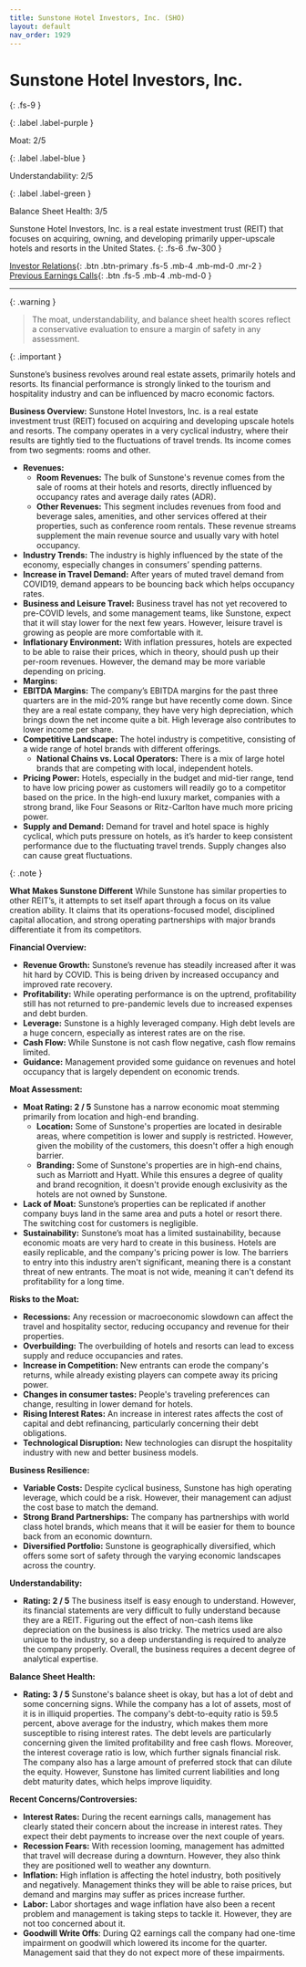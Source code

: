```yaml
---
title: Sunstone Hotel Investors, Inc. (SHO)
layout: default
nav_order: 1929
---
```


# Sunstone Hotel Investors, Inc.
{: .fs-9 }

{: .label .label-purple }

Moat: 2/5

{: .label .label-blue }

Understandability: 2/5

{: .label .label-green }

Balance Sheet Health: 3/5

Sunstone Hotel Investors, Inc. is a real estate investment trust (REIT) that focuses on acquiring, owning, and developing primarily upper-upscale hotels and resorts in the United States.
{: .fs-6 .fw-300 }

[Investor Relations](https://www.google.com/search?q=SHO+investor+relations){: .btn .btn-primary .fs-5 .mb-4 .mb-md-0 .mr-2 }
[Previous Earnings Calls](https://discountingcashflows.com/company/SHO/transcripts/){: .btn .fs-5 .mb-4 .mb-md-0 }

---

{: .warning }
>The moat, understandability, and balance sheet health scores reflect a conservative evaluation to ensure a margin of safety in any assessment.


{: .important }

Sunstone’s business revolves around real estate assets, primarily hotels and resorts. Its financial performance is strongly linked to the tourism and hospitality industry and can be influenced by macro economic factors.

**Business Overview:**
Sunstone Hotel Investors, Inc. is a real estate investment trust (REIT) focused on acquiring and developing upscale hotels and resorts. The company operates in a very cyclical industry, where their results are tightly tied to the fluctuations of travel trends. Its income comes from two segments: rooms and other.

*   **Revenues:**
    *   **Room Revenues:** The bulk of Sunstone's revenue comes from the sale of rooms at their hotels and resorts, directly influenced by occupancy rates and average daily rates (ADR).
    *   **Other Revenues:** This segment includes revenues from food and beverage sales, amenities, and other services offered at their properties, such as conference room rentals. These revenue streams supplement the main revenue source and usually vary with hotel occupancy.
*   **Industry Trends:** The industry is highly influenced by the state of the economy, especially changes in consumers’ spending patterns.
  * **Increase in Travel Demand:** After years of muted travel demand from COVID19, demand appears to be bouncing back which helps occupancy rates.
  *  **Business and Leisure Travel:** Business travel has not yet recovered to pre-COVID levels, and some management teams, like Sunstone, expect that it will stay lower for the next few years. However, leisure travel is growing as people are more comfortable with it.
  *   **Inflationary Environment:** With inflation pressures, hotels are expected to be able to raise their prices, which in theory, should push up their per-room revenues. However, the demand may be more variable depending on pricing.
*   **Margins:**
  *   **EBITDA Margins:** The company’s EBITDA margins for the past three quarters are in the mid-20% range but have recently come down. Since they are a real estate company, they have very high depreciation, which brings down the net income quite a bit. High leverage also contributes to lower income per share.
*   **Competitive Landscape:** The hotel industry is competitive, consisting of a wide range of hotel brands with different offerings.
    *   **National Chains vs. Local Operators:** There is a mix of large hotel brands that are competing with local, independent hotels.
  *  **Pricing Power:** Hotels, especially in the budget and mid-tier range, tend to have low pricing power as customers will readily go to a competitor based on the price. In the high-end luxury market, companies with a strong brand, like Four Seasons or Ritz-Carlton have much more pricing power.
  *   **Supply and Demand:** Demand for travel and hotel space is highly cyclical, which puts pressure on hotels, as it’s harder to keep consistent performance due to the fluctuating travel trends. Supply changes also can cause great fluctuations.

{: .note }

 **What Makes Sunstone Different** While Sunstone has similar properties to other REIT’s, it attempts to set itself apart through a focus on its value creation ability. It claims that its operations-focused model, disciplined capital allocation, and strong operating partnerships with major brands differentiate it from its competitors.

 **Financial Overview:**
*   **Revenue Growth:** Sunstone’s revenue has steadily increased after it was hit hard by COVID. This is being driven by increased occupancy and improved rate recovery.
*   **Profitability:** While operating performance is on the uptrend, profitability still has not returned to pre-pandemic levels due to increased expenses and debt burden.
*   **Leverage:** Sunstone is a highly leveraged company. High debt levels are a huge concern, especially as interest rates are on the rise.
*  **Cash Flow:** While Sunstone is not cash flow negative, cash flow remains limited.
*  **Guidance:** Management provided some guidance on revenues and hotel occupancy that is largely dependent on economic trends.

 **Moat Assessment:**
*   **Moat Rating: 2 / 5**
     Sunstone has a narrow economic moat stemming primarily from location and high-end branding.
     *   **Location:** Some of Sunstone's properties are located in desirable areas, where competition is lower and supply is restricted. However, given the mobility of the customers, this doesn't offer a high enough barrier.
    *   **Branding:** Some of Sunstone's properties are in high-end chains, such as Marriott and Hyatt. While this ensures a degree of quality and brand recognition, it doesn't provide enough exclusivity as the hotels are not owned by Sunstone.
  *  **Lack of Moat:** Sunstone’s properties can be replicated if another company buys land in the same area and puts a hotel or resort there. The switching cost for customers is negligible.
  *  **Sustainability:** Sunstone’s moat has a limited sustainability, because economic moats are very hard to create in this business. Hotels are easily replicable, and the company's pricing power is low. The barriers to entry into this industry aren't significant, meaning there is a constant threat of new entrants. The moat is not wide, meaning it can't defend its profitability for a long time.

 **Risks to the Moat:**
*   **Recessions:** Any recession or macroeconomic slowdown can affect the travel and hospitality sector, reducing occupancy and revenue for their properties.
*   **Overbuilding:** The overbuilding of hotels and resorts can lead to excess supply and reduce occupancies and rates.
*   **Increase in Competition:** New entrants can erode the company's returns, while already existing players can compete away its pricing power.
*   **Changes in consumer tastes:** People's traveling preferences can change, resulting in lower demand for hotels.
*   **Rising Interest Rates:** An increase in interest rates affects the cost of capital and debt refinancing, particularly concerning their debt obligations.
*   **Technological Disruption:** New technologies can disrupt the hospitality industry with new and better business models.

 **Business Resilience:**
*   **Variable Costs:** Despite cyclical business, Sunstone has high operating leverage, which could be a risk. However, their management can adjust the cost base to match the demand.
*   **Strong Brand Partnerships:** The company has partnerships with world class hotel brands, which means that it will be easier for them to bounce back from an economic downturn.
*   **Diversified Portfolio:** Sunstone is geographically diversified, which offers some sort of safety through the varying economic landscapes across the country.

 **Understandability:**
*  **Rating: 2 / 5**
  The business itself is easy enough to understand. However, its financial statements are very difficult to fully understand because they are a REIT. Figuring out the effect of non-cash items like depreciation on the business is also tricky. The metrics used are also unique to the industry, so a deep understanding is required to analyze the company properly. Overall, the business requires a decent degree of analytical expertise.

 **Balance Sheet Health:**
*   **Rating: 3 / 5**
   Sunstone's balance sheet is okay, but has a lot of debt and some concerning signs. While the company has a lot of assets, most of it is in illiquid properties. The company's debt-to-equity ratio is 59.5 percent, above average for the industry, which makes them more susceptible to rising interest rates. The debt levels are particularly concerning given the limited profitability and free cash flows. Moreover, the interest coverage ratio is low, which further signals financial risk. The company also has a large amount of preferred stock that can dilute the equity. However, Sunstone has limited current liabilities and long debt maturity dates, which helps improve liquidity.

 **Recent Concerns/Controversies:**
 *  **Interest Rates:** During the recent earnings calls, management has clearly stated their concern about the increase in interest rates. They expect their debt payments to increase over the next couple of years.
*  **Recession Fears:** With recession looming, management has admitted that travel will decrease during a downturn. However, they also think they are positioned well to weather any downturn.
*   **Inflation:** High inflation is affecting the hotel industry, both positively and negatively. Management thinks they will be able to raise prices, but demand and margins may suffer as prices increase further.
*   **Labor:** Labor shortages and wage inflation have also been a recent problem and management is taking steps to tackle it. However, they are not too concerned about it.
*   **Goodwill Write Offs**: During Q2 earnings call the company had one-time impairment on goodwill which lowered its income for the quarter. Management said that they do not expect more of these impairments.

